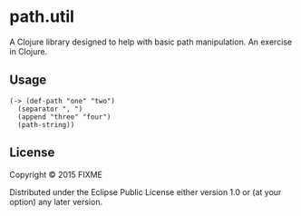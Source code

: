 # path.util

A Clojure library designed to help with basic path manipulation. An exercise in Clojure.

## Usage

    (-> (def-path "one" "two")
      (separator ", ")
      (append "three" "four")
      (path-string))

## License

Copyright © 2015 FIXME

Distributed under the Eclipse Public License either version 1.0 or (at
your option) any later version.
